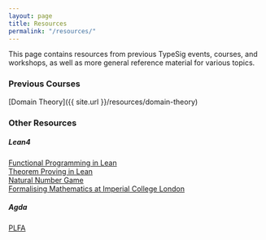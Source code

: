```yaml
---
layout: page
title: Resources
permalink: "/resources/"
---
```


This page contains resources from previous TypeSig events, courses, and workshops, as well as more general reference material for various topics.

### Previous Courses

[Domain Theory]({{ site.url }}/resources/domain-theory)   
<!-- [Make a Lisp](link)    -->

###  Other Resources
##### Lean4
[Functional Programming in Lean](https://lean-lang.org/functional_programming_in_lean/title.html)   
[Theorem Proving in Lean](https://lean-lang.org/theorem_proving_in_lean4/introduction.html)   
[Natural Number Game](https://adam.math.hhu.de/#/g/leanprover-community/NNG4)   
[Formalising Mathematics at Imperial College London](https://www.ma.imperial.ac.uk/~buzzard/xena/formalising-mathematics-2023/)

##### Agda
[PLFA](https://plfa.inf.ed.ac.uk)